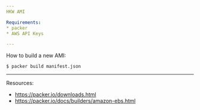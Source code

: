 ```yaml
---
HKW AMI

Requirements:
* packer 
* AWS API Keys 

---
```

How to build a new AMI:

```
$ packer build manifest.json
```

---

Resources:

* https://packer.io/downloads.html
* https://packer.io/docs/builders/amazon-ebs.html
